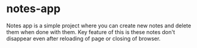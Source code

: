 # notes-app
Notes app is a simple project where you can create new notes and delete them when done with them. Key feature of this is these notes don't disappear even after reloading of page or closing of browser. 
